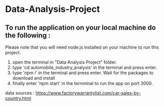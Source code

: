 # Data-Analysis-Project

## To run the application on your local machine do the following : 
Please note that you will need node.js installed on your machine to run this project.

1. open the terminal in "Data Analysis Project" folder.
2. type 'cd automobile_industry_analysis' in the terminal and press enter.
3. type 'npm i' in the terminal and press enter. Wait for the packages to download and install
4. finally enter 'npm start' in the ternminal to run the app on port 3000.
 
data sources : 
https://www.factorywarrantylist.com/car-sales-by-country.html